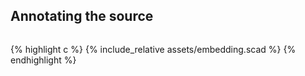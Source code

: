 Annotating the source
---------------------

<p align="center">
<img src="{{ site.url }}/assets/embedding.svg" alt="" border="0"/>
</p>

{% highlight c %}
{% include_relative assets/embedding.scad %}
{% endhighlight %}
